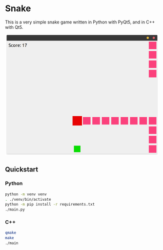 # Snake

This is a very simple snake game written in Python with PyQt5, and in C++ with Qt5.

![Screenshot](./screenshot.png)

## Quickstart

### Python

```bash
python -m venv venv
. ./venv/bin/activate
python -m pip install -r requirements.txt
./main.py
```

### C++

```bash
qmake
make
./main
```
